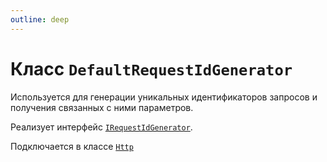 ```yaml
---
outline: deep
---
```

# Класс `DefaultRequestIdGenerator`

Используется для генерации уникальных идентификаторов запросов и получения связанных с ними параметров.

Реализует интерфейс [`IRequestIdGenerator`](types-interface-irequest-id-generator).

Подключается в классе [`Http`](core-http)